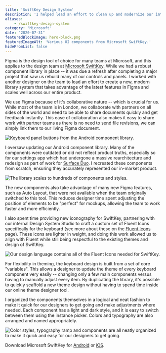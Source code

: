 ```yaml
---
title: 'SwiftKey Design System'
description: 'I helped lead an effort to clean up and modernize our internal Figma design systems.'
aliases: 
    - /swiftkey-design-system
category: 'Microsoft'
date: "2020-07-31"
featuredBlockImage: hero-block.png
featuredImageAlt: 'Various UI components from Microsoft SwiftKey.'
hideFromList: false
---
```


Figma is the design tool of choice for many teams at Microsoft, and this applies to the design team at [Microsoft SwiftKey](https://www.microsoft.com/swiftkey). While we had a robust component library in place -- it was due a refresh after completing a major project that saw us rebuild many of our controls and panels. I worked with another designer on the team to lead an effort to create a new, modern library system that takes advantage of the latest features in Figma and scales well across our entire product.

We use Figma because of it's collaborative nature -- which is crucial for us. While most of the team is in London, we collaborate with partners on all sides of the world and need to be able to share documents quickly and get feedback instantly. This ease of collaboration also makes it easy to share work with partner teams as there is no need to send file revisions, we can simply link them to our living Figma document.

![Keyboard panel buttons from the Android component library.](./buttons.png)

I oversaw updating our Android component library. Many of the components were outdated or did not reflect product truths, especially so for our settings app which had undergone a massive rearchitecture and redesign as part of work for [Surface Duo](/work/surface-duo). I recreated these components from scratch, ensuring they accurately represented our in-market product.

![The library scales to hundreds of components and styles.](./all-components.png)

The new components also take advantage of many new Figma features, such as Auto Layout, that were not available when the team originally switched to this tool. This reduces designer time spent adjusting the position of elements to be "perfect" for mockups, allowing the team to work faster and more efficiently.

I also spent time providing new iconography for SwiftKey, partnering with our internal Design System Studio to craft a custom set of Fluent Icons specifically for the keyboard (see more about these on the [Fluent Icons](/work/fluent-icons/) page). These icons are lighter in weight, and doing this work allowed us to align with Fluent while still being respectful to the existing themes and design of SwiftKey.

![Our design language contains all of the Fluent Icons needed for SwiftKey.](./icons.png)

For flexibility in theming, the keyboard design is built from a set of core "variables". This allows a designer to update the theme of every keyboard component very easily -- changing only a few main components versus having to manually adjust every item. By duplicating the library, it's possible to quickly scaffold a new theme design without having to spend time inside our online theme designer tool.

I organized the components themselves in a logical and neat fashion to make it quick for our designers to get going and make adjustments where needed. Each component has a light and dark style, and it is easy to switch between them using the instance picker. Colors and typography are also arranged and named appropriately.

![Color styles, typography ramp and components are all neatly organized to make it quick and easy for our designers to get going.](./overrides.png)

Download Microsoft SwiftKey for [Android](https://play.google.com/store/apps/details?id=com.touchtype.swiftkey&hl=en_US) or [iOS](https://apps.apple.com/us/app/swiftkey-keyboard/id911813648).